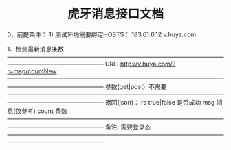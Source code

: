 <h1 align='center'>虎牙消息接口文档</h1>
0、前提条件：
	1) 测试环境需要绑定HOSTS：  183.61.6.12 v.huya.com
	
1、检测最新消息条数
	————————————————————————————————————————————————————
	URL:		http://v.huya.com/?r=msg/countNew
	————————————————————————————————————————————————————
	参数(get|post):
		不需要
	————————————————————————————————————————————————————
	返回(json)：
		rs                true|false 是否成功
		msg               消息(仅参考)
		count			    条数
	————————————————————————————————————————————————————
	备注: 
		需要登录态
	————————————————————————————————————————————————————
	
